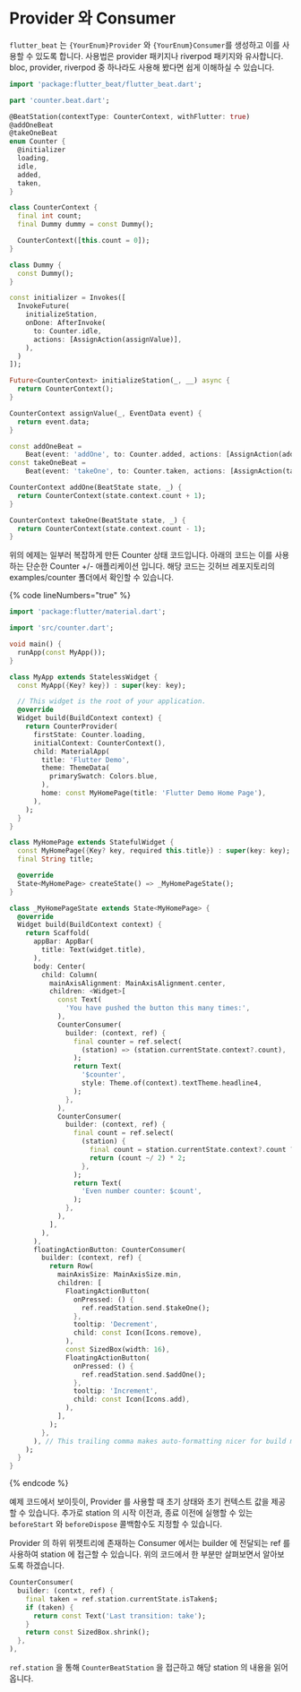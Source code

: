 # Provider 와 Consumer

`flutter_beat` 는 `{YourEnum}Provider` 와 `{YourEnum}Consumer`를 생성하고 이를 사용할 수 있도록 합니다. 사용법은 provider 패키지나 riverpod 패키지와 유사합니다. bloc, provider, riverpod 중 하나라도 사용해 봤다면 쉽게 이해하실 수 있습니다.

```dart
import 'package:flutter_beat/flutter_beat.dart';

part 'counter.beat.dart';

@BeatStation(contextType: CounterContext, withFlutter: true)
@addOneBeat
@takeOneBeat
enum Counter {
  @initializer
  loading,
  idle,
  added,
  taken,
}

class CounterContext {
  final int count;
  final Dummy dummy = const Dummy();

  CounterContext([this.count = 0]);
}

class Dummy {
  const Dummy();
}

const initializer = Invokes([
  InvokeFuture(
    initializeStation,
    onDone: AfterInvoke(
      to: Counter.idle,
      actions: [AssignAction(assignValue)],
    ),
  )
]);

Future<CounterContext> initializeStation(_, __) async {
  return CounterContext();
}

CounterContext assignValue(_, EventData event) {
  return event.data;
}

const addOneBeat =
    Beat(event: 'addOne', to: Counter.added, actions: [AssignAction(addOne)]);
const takeOneBeat =
    Beat(event: 'takeOne', to: Counter.taken, actions: [AssignAction(takeOne)]);

CounterContext addOne(BeatState state, _) {
  return CounterContext(state.context.count + 1);
}

CounterContext takeOne(BeatState state, _) {
  return CounterContext(state.context.count - 1);
}

```

&#x20;위의 에제는 일부러 복잡하게 만든 Counter 상태 코드입니다. 아래의 코드는 이를 사용하는 단순한 Counter +/- 애플리케이션 입니다. 해당 코드는 깃허브 레포지토리의 examples/counter 폴더에서 확인할 수 있습니다.&#x20;

{% code lineNumbers="true" %}
```dart
import 'package:flutter/material.dart';

import 'src/counter.dart';

void main() {
  runApp(const MyApp());
}

class MyApp extends StatelessWidget {
  const MyApp({Key? key}) : super(key: key);

  // This widget is the root of your application.
  @override
  Widget build(BuildContext context) {
    return CounterProvider(
      firstState: Counter.loading,
      initialContext: CounterContext(),
      child: MaterialApp(
        title: 'Flutter Demo',
        theme: ThemeData(
          primarySwatch: Colors.blue,
        ),
        home: const MyHomePage(title: 'Flutter Demo Home Page'),
      ),
    );
  }
}

class MyHomePage extends StatefulWidget {
  const MyHomePage({Key? key, required this.title}) : super(key: key);
  final String title;

  @override
  State<MyHomePage> createState() => _MyHomePageState();
}

class _MyHomePageState extends State<MyHomePage> {
  @override
  Widget build(BuildContext context) {
    return Scaffold(
      appBar: AppBar(
        title: Text(widget.title),
      ),
      body: Center(
        child: Column(
          mainAxisAlignment: MainAxisAlignment.center,
          children: <Widget>[
            const Text(
              'You have pushed the button this many times:',
            ),
            CounterConsumer(
              builder: (context, ref) {
                final counter = ref.select(
                  (station) => (station.currentState.context?.count),
                );
                return Text(
                  '$counter',
                  style: Theme.of(context).textTheme.headline4,
                );
              },
            ),
            CounterConsumer(
              builder: (context, ref) {
                final count = ref.select(
                  (station) {
                    final count = station.currentState.context?.count ?? 0;
                    return (count ~/ 2) * 2;
                  },
                );
                return Text(
                  'Even number counter: $count',
                );
              },
            ),
          ],
        ),
      ),
      floatingActionButton: CounterConsumer(
        builder: (context, ref) {
          return Row(
            mainAxisSize: MainAxisSize.min,
            children: [
              FloatingActionButton(
                onPressed: () {
                  ref.readStation.send.$takeOne();
                },
                tooltip: 'Decrement',
                child: const Icon(Icons.remove),
              ),
              const SizedBox(width: 16),
              FloatingActionButton(
                onPressed: () {
                  ref.readStation.send.$addOne();
                },
                tooltip: 'Increment',
                child: const Icon(Icons.add),
              ),
            ],
          );
        },
      ), // This trailing comma makes auto-formatting nicer for build methods.
    );
  }
}
```
{% endcode %}

&#x20;예제 코드에서 보이듯이, Provider 를 사용할 때 초기 상태와 초기 컨텍스트 값을 제공할 수 있습니다. 추가로 station 의 시작 이전과, 종료 이전에 실행할 수 있는 `beforeStart` 와 `beforeDispose` 콜백함수도 지정할 수 있습니다.&#x20;

&#x20;Provider 의 하위 위젯트리에 존재하는 Consumer 에서는 builder 에 전달되는 ref 를 사용하여 station 에 접근할 수 있습니다. 위의 코드에서 한 부분만 살펴보면서 알아보도록 하겠습니다.&#x20;

```dart
CounterConsumer(
  builder: (contxt, ref) {
    final taken = ref.station.currentState.isTaken$;
    if (taken) {
      return const Text('Last transition: take');
    }
    return const SizedBox.shrink();
  },
),
```

`ref.station` 을 통해 `CounterBeatStation` 을 접근하고 해당 station 의 내용을 읽어옵니다.
